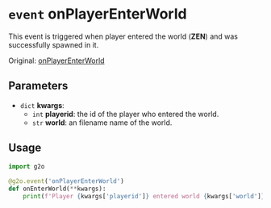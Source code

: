 # `event` onPlayerEnterWorld
This event is triggered when player entered the world (**ZEN**) and was successfully spawned in it.

Original: [onPlayerEnterWorld](https://gothicmultiplayerteam.gitlab.io/docs/0.3.0/script-reference/server-events/player/onPlayerEnterWorld/)

## Parameters
* `dict` **kwargs**:
    * `int` **playerid**: the id of the player who entered the world.
    * `str` **world**: an filename name of the world.
    
## Usage
```python
import g2o
        
@g2o.event('onPlayerEnterWorld')
def onEnterWorld(**kwargs):
    print(f'Player {kwargs['playerid']} entered world {kwargs['world']}')
```